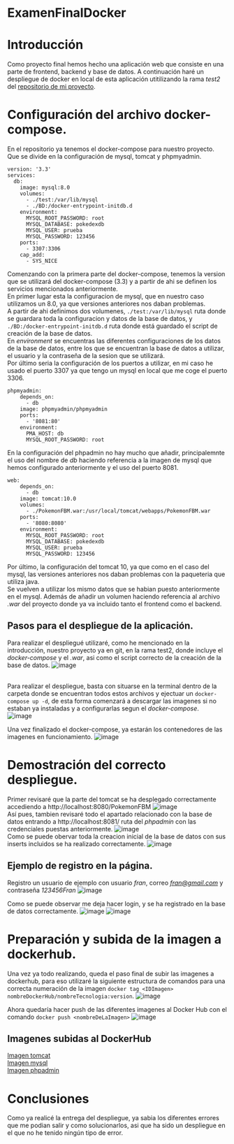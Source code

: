 # ExamenFinalDocker

# Introducción
Como proyecto final hemos hecho una aplicación web que consiste en una parte de frontend, backend y base de datos. A continuación haré un despliegue de docker en local de esta aplicación utitilizando la rama *test2* del [repositorio de mi proyecto](https://github.com/MarcBelenFran/PokemonProject).

# Configuración del archivo docker-compose.
En el repositorio ya tenemos el docker-compose para nuestro proyecto. Que se divide en la configuración de mysql, tomcat y phpmyadmin.

```
version: '3.3'
services:
  db:
    image: mysql:8.0
    volumes:
      - ./test:/var/lib/mysql
      - ./BD:/docker-entrypoint-initdb.d
    environment:
      MYSQL_ROOT_PASSWORD: root
      MYSQL_DATABASE: pokedexdb
      MYSQL_USER: prueba
      MYSQL_PASSWORD: 123456
    ports:
      - 3307:3306
    cap_add:
      - SYS_NICE
```
Comenzando con la primera parte del docker-compose, tenemos la version que se utilizará del docker-compose (3.3) y a partir de ahi se definen los servicios mencionados anteriormente. <br>
En primer lugar esta la configuracion de mysql, que en nuestro caso utilizamos un 8.0, ya que versiones anteriores nos daban problemas. <br>
A partir de ahi definimos dos volumenes, ```./test:/var/lib/mysql``` ruta donde se guardara toda la configuracion y datos de la base de datos, y ```./BD:/docker-entrypoint-initdb.d``` ruta donde está guardado el script de creación de la base de datos. <br>
En *environment* se encuentras las diferentes configuraciones de los datos de la base de datos, entre los que se encuentran la base de datos a utilizar, el usuario y la contraseña de la sesion que se utilizará. <br>
Por último seria la configuración de los puertos a utilizar, en mi caso he usado el puerto 3307 ya que tengo un mysql en local que me coge el puerto 3306. <br>

```
phpmyadmin:
    depends_on:
      - db
    image: phpmyadmin/phpmyadmin
    ports:
      - '8081:80'
    environment:
      PMA_HOST: db
      MYSQL_ROOT_PASSWORD: root
 ```
En la configuración del phpadmin no hay mucho que añadir, principalemnte el uso del nombre de *db* haciendo referencia a la imagen de mysql que hemos configurado anteriormente y el uso del puerto 8081. <br>

```
web:
    depends_on:
      - db
    image: tomcat:10.0
    volumes:
      - ./PokemonFBM.war:/usr/local/tomcat/webapps/PokemonFBM.war
    ports:
      - '8080:8080'
    environment:
      MYSQL_ROOT_PASSWORD: root
      MYSQL_DATABASE: pokedexdb
      MYSQL_USER: prueba
      MYSQL_PASSWORD: 123456
 ```
 Por último, la configuración del tomcat 10, ya que como en el caso del mysql, las versiones anteriores nos daban problemas con la paqueteria que utiliza java. <br>
 Se vuelven a utilizar los mismo datos que se habian puesto anteriormente en el mysql. Además de añadir un volumen haciendo referencia al archivo *.war* del proyecto donde ya va incluido tanto el frontend como el backend.
 
 ## Pasos para el despliegue de la aplicación.
 Para realizar el despliegué utilizaré, como he mencionado en la introducción, nuestro proyecto ya en git, en la rama test2, donde incluye el *docker-compose* y el *.war*, asi como el script correcto de la creación de la base de datos.
 ![image](https://user-images.githubusercontent.com/91600940/172450905-d1af88bb-bea5-4e59-898e-bdf45fb728f1.png) <br> <br>
 
 Para realizar el despliegue, basta con situarse en la terminal dentro de la carpeta donde se encuentran todos estos archivos y ejectuar un ```docker-compose up -d```, de esta forma comenzará a descargar las imagenes si no estaban ya instaladas y a configurarlas segun el *docker-compose*. <br>
 ![image](https://user-images.githubusercontent.com/91600940/172451505-e58712e2-1eef-4616-977d-ac37fe2e4fb0.png) <br>
 
 Una vez finalizado el docker-compose, ya estarán los contenedores de las imagenes en funcionamiento.
 ![image](https://user-images.githubusercontent.com/91600940/172452538-c4bf4b46-e968-4ea1-b3f3-599aec4278bd.png)

# Demostración del correcto despliegue.
Primer revisaré que la parte del tomcat se ha desplegado correctamente accediendo a http://localhost:8080/PokemonFBM
![image](https://user-images.githubusercontent.com/91600940/172452809-73a85f9e-5cb2-4726-b713-5ccfb08d91d4.png) <br>
Así pues, tambien revisaré todo el apartado relacionado con la base de datos entrando a http://localhost:8081/ ruta del *phpadmin* con las credenciales puestas anteriormente.
![image](https://user-images.githubusercontent.com/91600940/172453340-b705dbae-b902-417a-8278-9df2844d724e.png) <br>
Como se puede obervar toda la creacion inicial de la base de datos con sus inserts incluidos se ha realizado correctamente.
![image](https://user-images.githubusercontent.com/91600940/172453540-af845850-4ca8-4538-bdd4-a0e730b5853c.png)


## Ejemplo de registro en la página.
Registro un usuario de ejemplo con usuario *fran*, correo *fran@gmail.com* y contraseña *123456Fran*
![image](https://user-images.githubusercontent.com/91600940/172453912-2b1c85d4-0f46-42b1-bcbf-61c2513dffa8.png) <br>

Como se puede observar me deja hacer login, y se ha registrado en la base de datos correctamente.
![image](https://user-images.githubusercontent.com/91600940/172454068-8d079f65-f805-49b2-98ad-2e7085edce13.png)
![image](https://user-images.githubusercontent.com/91600940/172454108-e6d5ad9f-5cd0-49d9-b5ed-47d322d50da5.png)


# Preparación y subida de la imagen a dockerhub.
Una vez ya todo realizando, queda el paso final de subir las imagenes a dockerhub, para eso utilizaré la siguiente estructura de comandos para una correcta numeración de la imagen ```docker tag <IDImagen> nombreDockerHub/nombreTecnologia:version```.
![image](https://user-images.githubusercontent.com/91600940/172455994-28572351-7764-42f3-b950-0d58a807a60f.png)

Ahora quedaría hacer push de las diferentes imagenes al Docker Hub con el comando ```docker push <nombreDeLaImagen>```
![image](https://user-images.githubusercontent.com/91600940/172456710-426c6a4f-3910-4d78-b6c1-c9f889b35fe9.png)

## Imagenes subidas al DockerHub
[Imagen tomcat](https://hub.docker.com/repository/docker/franam1/tomcat) <br>
[Imagen mysql](https://hub.docker.com/repository/docker/franam1/mysql) <br>
[Imagen phpadmin](https://hub.docker.com/repository/docker/franam1/phpmyadmin) <br>
  

# Conclusiones
Como ya realicé la entrega del despliegue, ya sabia los diferentes errores que me podian salir y como solucionarlos, asi que ha sido un despliegue en el que no he tenido ningún tipo de error.

